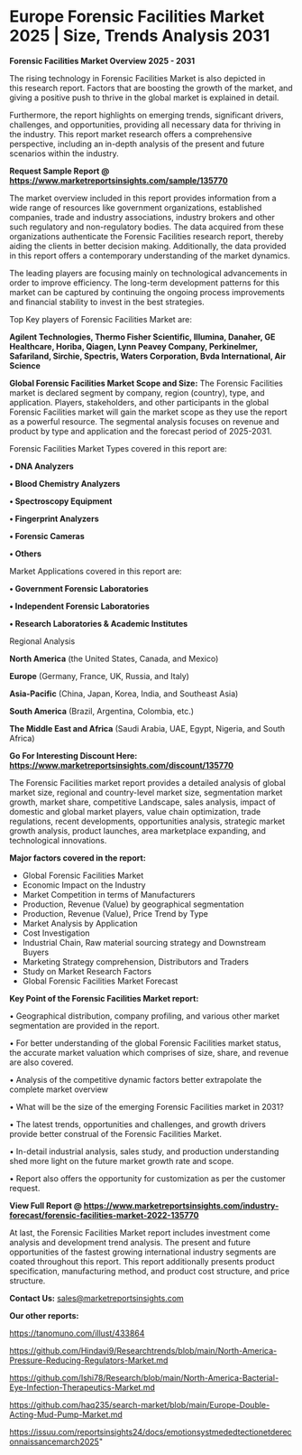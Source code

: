  # Europe Forensic Facilities Market 2025 | Size, Trends Analysis 2031

<Strong> Forensic Facilities Market Overview 2025 - 2031</strong>

The rising technology in Forensic Facilities Market is also depicted in this research report. Factors that are boosting the growth of the market, and giving a positive push to thrive in the global market is explained in detail.

Furthermore, the report highlights on emerging trends, significant drivers, challenges, and opportunities, providing all necessary data for thriving in the industry. This report market research offers a comprehensive perspective, including an in-depth analysis of the present and future scenarios within the industry.

<strong>Request Sample Report @ <a href=https://www.marketreportsinsights.com/sample/135770>https://www.marketreportsinsights.com/sample/135770</a></strong>

The market overview included in this report provides information from a wide range of resources like government organizations, established companies, trade and industry associations, industry brokers and other such regulatory and non-regulatory bodies. The data acquired from these organizations authenticate the Forensic Facilities research report, thereby aiding the clients in better decision making. Additionally, the data provided in this report offers a contemporary understanding of the market dynamics.

The leading players are focusing mainly on technological advancements in order to improve efficiency. The long-term development patterns for this market can be captured by continuing the ongoing process improvements and financial stability to invest in the best strategies.

Top Key players of Forensic Facilities Market are:

<strong>Agilent Technologies, Thermo Fisher Scientific, Illumina, Danaher, GE Healthcare, Horiba, Qiagen, Lynn Peavey Company, Perkinelmer, Safariland, Sirchie, Spectris, Waters Corporation, Bvda International, Air Science</strong>

<strong><b>Global Forensic Facilities Market Scope and Size:</b></strong>
The Forensic Facilities market is declared segment by company, region (country), type, and application. Players, stakeholders, and other participants in the global Forensic Facilities market will gain the market scope as they use the report as a powerful resource. The segmental analysis focuses on revenue and product by type and application and the forecast period of 2025-2031.

Forensic Facilities Market Types covered in this report are:

<strong>• DNA Analyzers

• Blood Chemistry Analyzers

• Spectroscopy Equipment

• Fingerprint Analyzers

• Forensic Cameras

• Others</strong>

Market Applications covered in this report are:

<strong>• Government Forensic Laboratories

• Independent Forensic Laboratories

• Research Laboratories & Academic Institutes</strong> 

Regional Analysis

<strong>North America</strong> (the United States, Canada, and Mexico)

<strong>Europe</strong> (Germany, France, UK, Russia, and Italy)

<strong>Asia-Pacific</strong> (China, Japan, Korea, India, and Southeast Asia)

<strong>South America</strong> (Brazil, Argentina, Colombia, etc.)

<strong>The Middle East and Africa</strong> (Saudi Arabia, UAE, Egypt, Nigeria, and South Africa)

<strong>Go For Interesting Discount Here: <a href=https://www.marketreportsinsights.com/discount/135770>https://www.marketreportsinsights.com/discount/135770</a></strong>

The Forensic Facilities market report provides a detailed analysis of global market size, regional and country-level market size, segmentation market growth, market share, competitive Landscape, sales analysis, impact of domestic and global market players, value chain optimization, trade regulations, recent developments, opportunities analysis, strategic market growth analysis, product launches, area marketplace expanding, and technological innovations.

<strong><b>Major factors covered in the report:</b></strong>
<ul>
  <li>Global Forensic Facilities Market </li>
  <li>Economic Impact on the Industry</li>
  <li>Market Competition in terms of Manufacturers</li>
  <li>Production, Revenue (Value) by geographical segmentation</li>
  <li>Production, Revenue (Value), Price Trend by Type</li>
  <li>Market Analysis by Application</li>
  <li>Cost Investigation</li>
  <li>Industrial Chain, Raw material sourcing strategy and Downstream Buyers</li>
  <li>Marketing Strategy comprehension, Distributors and Traders</li>
  <li>Study on Market Research Factors</li>
  <li>Global Forensic Facilities Market Forecast</li>
</ul>

<strong><b>Key Point of the Forensic Facilities Market report:</b></strong>

• Geographical distribution, company profiling, and various other market segmentation are provided in the report.

• For better understanding of the global Forensic Facilities market status, the accurate market valuation which comprises of size, share, and revenue are also covered.

• Analysis of the competitive dynamic factors better extrapolate the complete market overview

• What will be the size of the emerging Forensic Facilities market in 2031?

• The latest trends, opportunities and challenges, and growth drivers provide better construal of the Forensic Facilities Market.

• In-detail industrial analysis, sales study, and production understanding shed more light on the future market growth rate and scope.

• Report also offers the opportunity for customization as per the customer request.

<strong><b>View Full Report @ <a href=https://www.marketreportsinsights.com/industry-forecast/forensic-facilities-market-2022-135770>https://www.marketreportsinsights.com/industry-forecast/forensic-facilities-market-2022-135770</a></b></strong>


At last, the Forensic Facilities Market report includes investment come analysis and development trend analysis. The present and future opportunities of the fastest growing international industry segments are coated throughout this report. This report additionally presents product specification, manufacturing method, and product cost structure, and price structure.

<strong>Contact Us:</strong>
sales@marketreportsinsights.com

<strong>Our other reports:</strong>

<a href=https://tanomuno.com/illust/433864>https://tanomuno.com/illust/433864</a>

<a href=https://github.com/Hindavi9/Researchtrends/blob/main/North-America-Pressure-Reducing-Regulators-Market.md>https://github.com/Hindavi9/Researchtrends/blob/main/North-America-Pressure-Reducing-Regulators-Market.md</a>

<a href=https://github.com/Ishi78/Research/blob/main/North-America-Bacterial-Eye-Infection-Therapeutics-Market.md>https://github.com/Ishi78/Research/blob/main/North-America-Bacterial-Eye-Infection-Therapeutics-Market.md</a>

<a href=https://github.com/haq235/search-market/blob/main/Europe-Double-Acting-Mud-Pump-Market.md>https://github.com/haq235/search-market/blob/main/Europe-Double-Acting-Mud-Pump-Market.md</a>

<a href=https://issuu.com/reportsinsights24/docs/emotionsystmededtectionetdereconnaissancemarch2025>https://issuu.com/reportsinsights24/docs/emotionsystmededtectionetdereconnaissancemarch2025</a>"
